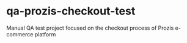 # qa-prozis-checkout-test
 Manual QA test project focused on the checkout process of Prozis e-commerce platform
